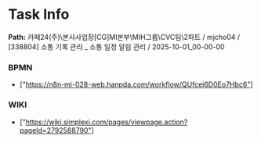 # Task Info

**Path:** 카페24(주)\본사사업장\[CG]MI본부\MIH그룹\CVC팀\2파트 / mjcho04 / [338804] 소통 기록 관리 _ 소통 일정 알림 관리 / 2025-10-01_00-00-00

### BPMN
- ["https://n8n-mi-028-web.hanpda.com/workflow/QUfcej6D0Eo7Hbc6"]

### WIKI
- ["https://wiki.simplexi.com/pages/viewpage.action?pageId=2792588790"]

